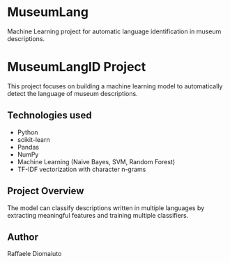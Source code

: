 # MuseumLang
Machine Learning project for automatic language identification in museum descriptions.
# MuseumLangID Project

This project focuses on building a machine learning model to automatically detect the language of museum descriptions.

## Technologies used
- Python
- scikit-learn
- Pandas
- NumPy
- Machine Learning (Naive Bayes, SVM, Random Forest)
- TF-IDF vectorization with character n-grams

## Project Overview
The model can classify descriptions written in multiple languages by extracting meaningful features and training multiple classifiers.

## Author
Raffaele Diomaiuto
